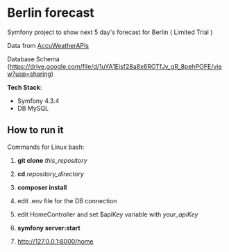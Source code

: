 # Berlin forecast

Symfony project to show next 5 day's forecast for Berlin ( Limited Trial )

Data from [AccuWeatherAPIs](https://developer.accuweather.com/apis)

Database Schema (https://drive.google.com/file/d/1uYA1Ejsf28a8x6ROTfJv_gR_8pehPOFE/view?usp=sharing)

**Tech Stack**:
* Symfony 4.3.4
* DB MySQL

## How to run it

Commands for Linux bash:

1. **git clone** *this_repository*

  1. **cd** *repository_directory*

  1. **composer install**

1. edit .env file for the DB connection

1. edit HomeController and set $apiKey variable with *your_apiKey*

1. **symfony server:start**

1. http://127.0.0.1:8000/home


